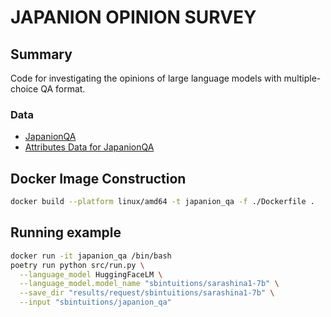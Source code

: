# JAPANION OPINION SURVEY

## Summary
Code for investigating the opinions of large language models with multiple-choice QA format.

### Data
- [JapanionQA](https://huggingface.co/datasets/sbintuitions/japanion_qa)
- [Attributes Data for JapanionQA](https://huggingface.co/datasets/sbintuitions/japanion_qa_attributes)

## Docker Image Construction
```bash
docker build --platform linux/amd64 -t japanion_qa -f ./Dockerfile .
```


## Running example

```bash
docker run -it japanion_qa /bin/bash
poetry run python src/run.py \
  --language_model HuggingFaceLM \
  --language_model.model_name "sbintuitions/sarashina1-7b" \
  --save_dir "results/request/sbintuitions/sarashina1-7b" \
  --input "sbintuitions/japanion_qa"
```
